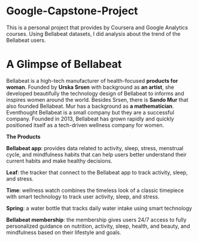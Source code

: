 # Google-Capstone-Project
This is a personal project that provides by Coursera and Google Analytics courses. Using Bellabeat datasets, I did analysis about the trend of the Bellabeat users.

# A Glimpse of Bellabeat

Bellabeat is a high-tech manufacturer of health-focused **products for woman**. Founded by **Urska Srsen** with background as **an artist**, she developed beautifully the technology design of Bellabeat to informs and inspires women around the world. 
Besides Srsen, there is **Sando Mur** that also founded Bellabeat. Mur has a background as **a mathematician**. Eventhought Bellabeat is a small company but they are a successful company. 
Founded in 2013, Bellabeat has grown rapidly and quickly positioned itself as a tech-driven wellness company for women.

**The Products**

**Bellabeat app**: provides data related to activity, sleep, stress, menstrual cycle, and mindfulness habits that can help users better understand their current habits and make healthy decisions.

**Leaf**: the tracker that connect to the Bellabeat app to track activity, sleep, and stress.

**Time**: wellness watch combines the timeless look of a classic timepiece with smart technology to track user activity, sleep, and stress.

**Spring**: a water bottle that tracks daily water intake using smart technology

**Bellabeat membership**: the membership gives users 24/7 access to fully personalized guidance on nutrition, activity, sleep, health, and beauty, and mindfulness based on their lifestyle and goals.
